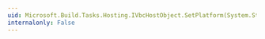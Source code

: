 ```yaml
---
uid: Microsoft.Build.Tasks.Hosting.IVbcHostObject.SetPlatform(System.String)
internalonly: False
---
```

